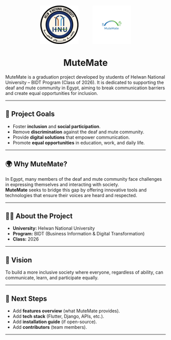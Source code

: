 <p align="center">
  <img src="assets/university_logo.png" alt="Helwan National University Logo" width="120" style="margin-right: 40px;"/>
  <img src="assets/app_logo.png" alt="MuteMate App Logo" width="120"/>
</p>

<h1 align="center">MuteMate</h1>
MuteMate is a graduation project developed by students of Helwan National University – BIDT Program (Class of 2026).  
It is dedicated to supporting the deaf and mute community in Egypt, aiming to break communication barriers and create equal opportunities for inclusion.
 
---

## 🎯 Project Goals  
- Foster **inclusion** and **social participation**.  
- Remove **discrimination** against the deaf and mute community.  
- Provide **digital solutions** that empower communication.  
- Promote **equal opportunities** in education, work, and daily life.  

---

## 🌍 Why MuteMate?  
In Egypt, many members of the deaf and mute community face challenges in expressing themselves and interacting with society.  
**MuteMate** seeks to bridge this gap by offering innovative tools and technologies that ensure their voices are heard and respected.  

---

## 👩‍🎓 About the Project  
- **University:** Helwan National University  
- **Program:** BIDT (Business Information & Digital Transformation)  
- **Class:** 2026  

---

## 🚀 Vision  
To build a more inclusive society where everyone, regardless of ability, can communicate, learn, and participate equally.  

---

## 📌 Next Steps  
- Add **features overview** (what MuteMate provides).  
- Add **tech stack** (Flutter, Django, APIs, etc.).  
- Add **installation guide** (if open-source).  
- Add **contributors** (team members).  

---
